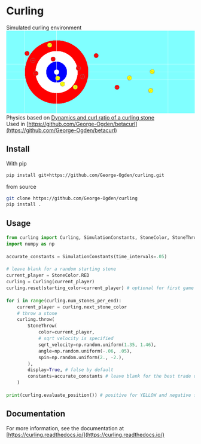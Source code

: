 # Curling
Simulated curling environment  
![Rendered Curling Environment](docs/images/environment.png)  
Physics based on [Dynamics and curl ratio of a curling stone](https://rdcu.be/dgIW2)  
Used in [https://github.com/George-Ogden/betacurl](https://github.com/George-Ogden/betacurl)
## Install
With pip
```sh
pip install git+https://github.com/George-Ogden/curling.git
```
from source
```sh
git clone https://github.com/George-Ogden/curling
pip install .
```
## Usage
```python
from curling import Curling, SimulationConstants, StoneColor, StoneThrow
import numpy as np

accurate_constants = SimulationConstants(time_intervals=.05)

# leave blank for a random starting stone
current_player = StoneColor.RED
curling = Curling(current_player)
curling.reset(starting_color=current_player) # optional for first game

for i in range(curling.num_stones_per_end):
    current_player = curling.next_stone_color
    # throw a stone
    curling.throw(
        StoneThrow(
            color=current_player,
            # sqrt velocity is specified
            sqrt_velocity=np.random.uniform(1.35, 1.46),
            angle=np.random.uniform(-.06, .05),
            spin=np.random.uniform(2., -2.),
        ),
        display=True, # false by default
        constants=accurate_constants # leave blank for the best trade off between speed and accuracy
    )

print(curling.evaluate_position()) # positive for YELLOW and negative for RED
```
## Documentation
For more information, see the documentation at [https://curling.readthedocs.io/](https://curling.readthedocs.io/)